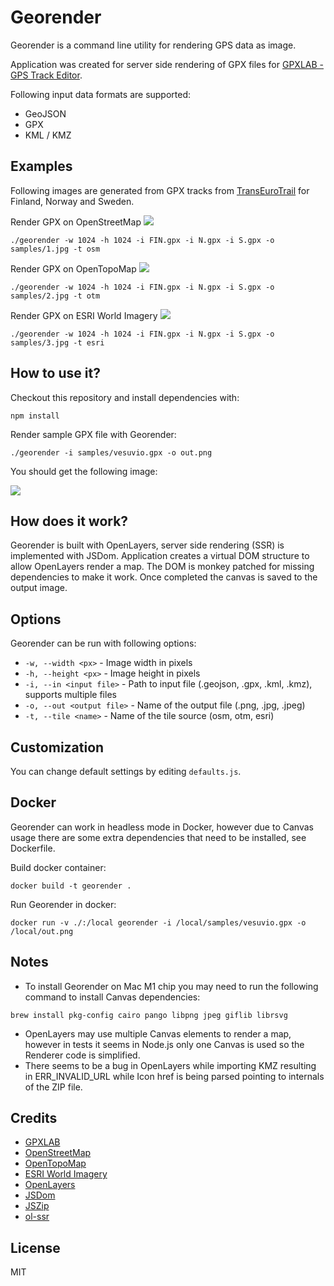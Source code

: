 # Georender

Georender is a command line utility for rendering GPS data as image.

Application was created for server side rendering of GPX files for [GPXLAB - GPS Track Editor](https://gpxlab.net).

Following input data formats are supported:
- GeoJSON
- GPX
- KML / KMZ

## Examples
Following images are generated from GPX tracks from [TransEuroTrail](https://transeurotrail.org/) for Finland, Norway and Sweden.

Render GPX on OpenStreetMap
![](samples/1.jpg)
~~~
./georender -w 1024 -h 1024 -i FIN.gpx -i N.gpx -i S.gpx -o samples/1.jpg -t osm
~~~

Render GPX on OpenTopoMap
![](samples/2.jpg)
~~~
./georender -w 1024 -h 1024 -i FIN.gpx -i N.gpx -i S.gpx -o samples/2.jpg -t otm
~~~

Render GPX on ESRI World Imagery
![](samples/3.jpg)
~~~
./georender -w 1024 -h 1024 -i FIN.gpx -i N.gpx -i S.gpx -o samples/3.jpg -t esri
~~~


## How to use it?
Checkout this repository and install dependencies with:
~~~
npm install
~~~

Render sample GPX file with Georender:
~~~
./georender -i samples/vesuvio.gpx -o out.png
~~~

You should get the following image:

![](samples/vesuvio.png)

## How does it work?
Georender is built with OpenLayers, server side rendering (SSR) is implemented with JSDom.
Application creates a virtual DOM structure to allow OpenLayers render a map. The DOM is monkey patched for missing dependencies to make it work. Once completed the canvas is saved to the output image.

## Options
Georender can be run with following options:
- `-w, --width <px>` - Image width in pixels
- `-h, --height <px>` - Image height in pixels
- `-i, --in <input file>` - Path to input file (.geojson, .gpx, .kml, .kmz), supports multiple files
- `-o, --out <output file>` - Name of the output file (.png, .jpg, .jpeg)
- `-t, --tile <name>` - Name of the tile source (osm, otm, esri)

## Customization
You can change default settings by editing `defaults.js`.

## Docker
Georender can work in headless mode in Docker, however due to Canvas usage there are some extra dependencies that need to be installed, see Dockerfile.

Build docker container:
~~~
docker build -t georender .
~~~

Run Georender in docker:
~~~
docker run -v ./:/local georender -i /local/samples/vesuvio.gpx -o /local/out.png
~~~

## Notes
- To install Georender on Mac M1 chip you may need to run the following command to install Canvas dependencies:
~~~
brew install pkg-config cairo pango libpng jpeg giflib librsvg
~~~
- OpenLayers may use multiple Canvas elements to render a map, however in tests it seems in Node.js only one Canvas is used so the Renderer code is simplified.
- There seems to be a bug in OpenLayers while importing KMZ resulting in ERR_INVALID_URL while Icon href is being parsed pointing to internals of the ZIP file.

## Credits
- [GPXLAB](https://gpxlab.net)
- [OpenStreetMap](https://www.openstreetmap.org/)
- [OpenTopoMap](https://opentopomap.org/)
- [ESRI World Imagery](https://hub.arcgis.com/datasets/esri::world-imagery/about)
- [OpenLayers](https://github.com/openlayers/openlayers)
- [JSDom](https://github.com/jsdom/jsdom)
- [JSZip](https://github.com/Stuk/jszip)
- [ol-ssr](https://github.com/mmomtchev/ol-ssr)

## License
MIT

